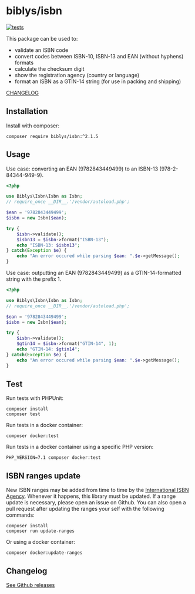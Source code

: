 # biblys/isbn

[![tests](https://github.com/biblys/isbn/actions/workflows/ci-php.yml/badge.svg)](https://github.com/biblys/isbn/actions/workflows/ci-php.yml)

This package can be used to:

- validate an ISBN code
- convert codes between ISBN-10, ISBN-13 and EAN (without hyphens) formats
- calculate the checksum digit
- show the registration agency (country or language)
- format an ISBN as a GTIN-14 string (for use in packing and shipping)

[CHANGELOG](https://github.com/biblys/isbn/releases)

## Installation

Install with composer:

```console
composer require biblys/isbn:^2.1.5
```

## Usage

Use case: converting an EAN (9782843449499) to an ISBN-13 (978-2-84344-949-9).

```php
<?php

use Biblys\Isbn\Isbn as Isbn;
// require_once __DIR__.'/vendor/autoload.php';

$ean = '9782843449499';
$isbn = new Isbn($ean);

try {
    $isbn->validate();
    $isbn13 = $isbn->format("ISBN-13");
    echo "ISBN-13: $isbn13";
} catch(Exception $e) {
    echo "An error occured while parsing $ean: ".$e->getMessage();
}
```

Use case: outputting an EAN (9782843449499) as a GTIN-14-formatted string with the prefix 1.

```php
<?php

use Biblys\Isbn\Isbn as Isbn;
// require_once __DIR__.'/vendor/autoload.php';

$ean = '9782843449499';
$isbn = new Isbn($ean);

try {
    $isbn->validate();
    $gtin14 = $isbn->format("GTIN-14", 1);
    echo "GTIN-14: $gtin14";
} catch(Exception $e) {
    echo "An error occured while parsing $ean: ".$e->getMessage();
}
```

## Test

Run tests with PHPUnit:

```console
composer install
composer test
```

Run tests in a docker container:

```console
composer docker:test
```

Run tests in a docker container using a specific PHP version:

```console
PHP_VERSION=7.1 composer docker:test
```

## ISBN ranges update

New ISBN ranges may be added from time to time by the
[International ISBN Agency](https://www.isbn-international.org/). Whenever it
happens, this library must be updated. If a range update is necessary, please
open an issue on Github.
You can also open a pull request after updating the ranges your self with the
following commands:

```console
composer install
composer run update-ranges
```

Or using a docker container:

```console
composer docker:update-ranges
```

## Changelog

[See Github releases](https://github.com/biblys/isbn/releases)
